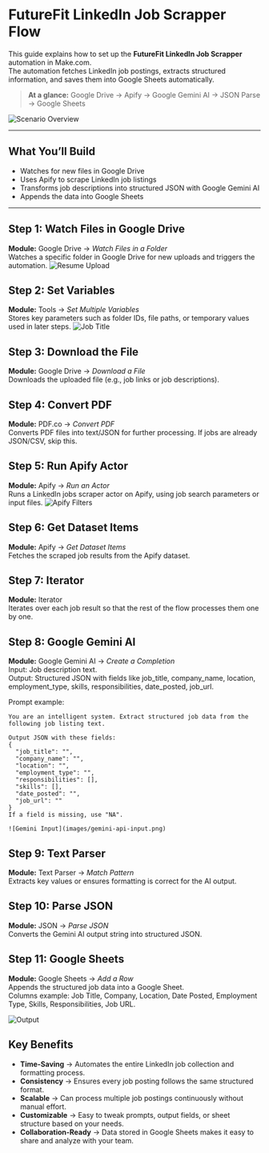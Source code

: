 # FutureFit LinkedIn Job Scrapper Flow

This guide explains how to set up the **FutureFit LinkedIn Job Scrapper** automation in Make.com.  
The automation fetches LinkedIn job postings, extracts structured information, and saves them into Google Sheets automatically.

> **At a glance:** Google Drive → Apify → Google Gemini AI → JSON Parse → Google Sheets

![Scenario Overview](images/flow-diagram.png)

---

## What You’ll Build
- Watches for new files in Google Drive
- Uses Apify to scrape LinkedIn job listings
- Transforms job descriptions into structured JSON with Google Gemini AI
- Appends the data into Google Sheets

---

## Step 1: Watch Files in Google Drive
**Module:** Google Drive → *Watch Files in a Folder*  
Watches a specific folder in Google Drive for new uploads and triggers the automation.
![Resume Upload](images/resume-upload.png)


## Step 2: Set Variables
**Module:** Tools → *Set Multiple Variables*  
Stores key parameters such as folder IDs, file paths, or temporary values used in later steps.
![Job Title](images/desired-job-title.png)

## Step 3: Download the File
**Module:** Google Drive → *Download a File*  
Downloads the uploaded file (e.g., job links or job descriptions).

## Step 4: Convert PDF 
**Module:** PDF.co → *Convert PDF*  
Converts PDF files into text/JSON for further processing. If jobs are already JSON/CSV, skip this.

## Step 5: Run Apify Actor
**Module:** Apify → *Run an Actor*  
Runs a LinkedIn jobs scraper actor on Apify, using job search parameters or input files.
![Apify Filters](images/job-filters.png)

## Step 6: Get Dataset Items
**Module:** Apify → *Get Dataset Items*  
Fetches the scraped job results from the Apify dataset.

## Step 7: Iterator
**Module:** Iterator  
Iterates over each job result so that the rest of the flow processes them one by one.

## Step 8: Google Gemini AI
**Module:** Google Gemini AI → *Create a Completion*  
Input: Job description text.  
Output: Structured JSON with fields like job_title, company_name, location, employment_type, skills, responsibilities, date_posted, job_url.  

Prompt example:
```text
You are an intelligent system. Extract structured job data from the following job listing text.

Output JSON with these fields:
{
  "job_title": "",
  "company_name": "",
  "location": "",
  "employment_type": "",
  "responsibilities": [],
  "skills": [],
  "date_posted": "",
  "job_url": ""
}
If a field is missing, use "NA".

![Gemini Input](images/gemini-api-input.png)
```
## Step 9: Text Parser
**Module:** Text Parser → *Match Pattern*  
Extracts key values or ensures formatting is correct for the AI output.

## Step 10: Parse JSON
**Module:** JSON → *Parse JSON*  
Converts the Gemini AI output string into structured JSON.

## Step 11: Google Sheets
**Module:** Google Sheets → *Add a Row*  
Appends the structured job data into a Google Sheet.  
Columns example: Job Title, Company, Location, Date Posted, Employment Type, Skills, Responsibilities, Job URL.

![Output](images/output-sheets.png)


## Key Benefits

- **Time-Saving** → Automates the entire LinkedIn job collection and formatting process.  
- **Consistency** → Ensures every job posting follows the same structured format.  
- **Scalable** → Can process multiple job postings continuously without manual effort.  
- **Customizable** → Easy to tweak prompts, output fields, or sheet structure based on your needs.  
- **Collaboration-Ready** → Data stored in Google Sheets makes it easy to share and analyze with your team.  


